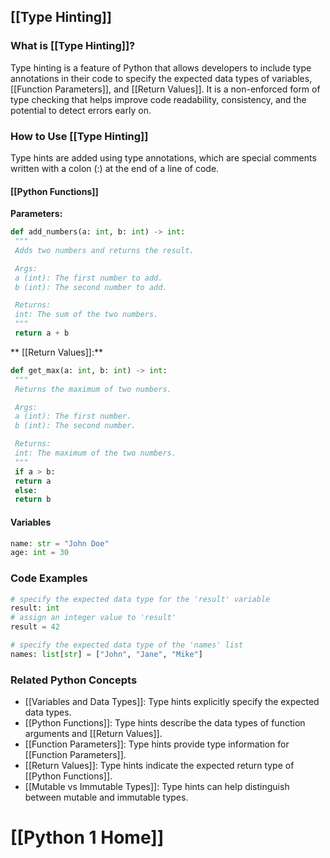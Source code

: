 ## [[Type Hinting]]

### What is [[Type Hinting]]?
Type hinting is a feature of Python that allows developers to include type annotations in their code to specify the expected data types of variables, [[Function Parameters]], and [[Return Values]]. It is a non-enforced form of type checking that helps improve code readability, consistency, and the potential to detect errors early on.

### How to Use [[Type Hinting]]
Type hints are added using type annotations, which are special comments written with a colon (:) at the end of a line of code.

#### [[Python Functions]]
**Parameters:**
```python
def add_numbers(a: int, b: int) -> int:
 """
 Adds two numbers and returns the result.

 Args:
 a (int): The first number to add.
 b (int): The second number to add.

 Returns:
 int: The sum of the two numbers.
 """
 return a + b
```

** [[Return Values]]:**
```python
def get_max(a: int, b: int) -> int:
 """
 Returns the maximum of two numbers.

 Args:
 a (int): The first number.
 b (int): The second number.

 Returns:
 int: The maximum of the two numbers.
 """
 if a > b:
 return a
 else:
 return b
```

#### Variables
```python
name: str = "John Doe"
age: int = 30
```

### Code Examples
```python
# specify the expected data type for the 'result' variable
result: int
# assign an integer value to 'result'
result = 42
```

```python
# specify the expected data type of the 'names' list
names: list[str] = ["John", "Jane", "Mike"]
```

### Related Python Concepts

- [[Variables and Data Types]]: Type hints explicitly specify the expected data types.
- [[Python Functions]]: Type hints describe the data types of function arguments and [[Return Values]].
- [[Function Parameters]]: Type hints provide type information for [[Function Parameters]].
- [[Return Values]]: Type hints indicate the expected return type of [[Python Functions]].
- [[Mutable vs Immutable Types]]: Type hints can help distinguish between mutable and immutable types.
# [[Python 1 Home]]